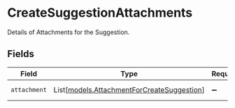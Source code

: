 # CreateSuggestionAttachments

Details of Attachments for the Suggestion.


## Fields

| Field                                                                                    | Type                                                                                     | Required                                                                                 | Description                                                                              |
| ---------------------------------------------------------------------------------------- | ---------------------------------------------------------------------------------------- | ---------------------------------------------------------------------------------------- | ---------------------------------------------------------------------------------------- |
| `attachment`                                                                             | List[[models.AttachmentForCreateSuggestion](../models/attachmentforcreatesuggestion.md)] | :heavy_minus_sign:                                                                       | The list of Attachments.                                                                 |